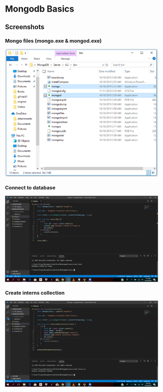 # Mongodb Basics

## Screenshots

### Mongo files (mongo.exe & mongod.exe)
![](images/mongo-files.png)


### Connect to database
![](images/connect-mongodb.png)


### Create interns collection
![](images/create-interns-collection.png)